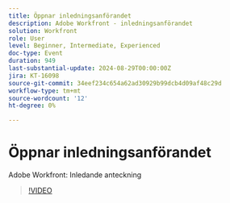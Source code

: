 ```yaml
---
title: Öppnar inledningsanförandet
description: Adobe Workfront - inledningsanförandet
solution: Workfront
role: User
level: Beginner, Intermediate, Experienced
doc-type: Event
duration: 949
last-substantial-update: 2024-08-29T00:00:00Z
jira: KT-16098
source-git-commit: 34eef234c654a62ad30929b99dcb4d09af48c29d
workflow-type: tm+mt
source-wordcount: '12'
ht-degree: 0%

---
```



# Öppnar inledningsanförandet

Adobe Workfront: Inledande anteckning

>[!VIDEO](https://video.tv.adobe.com/v/3454486/?learn=on&captions=swe)
